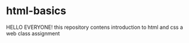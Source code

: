 # html-basics
HELLO EVERYONE!
this repository contens introduction to html and css a web class assignment
